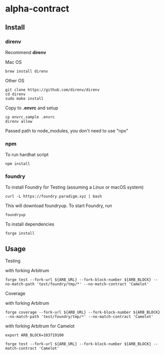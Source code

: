 # alpha-contract

## Install

### direnv

Recommend **direnv**

Mac OS

```
brew install direnv
```

Other OS

```
git clone https://github.com/direnv/direnv
cd direnv
sudo make install
```

Copy to **.envrc** and setup

```
cp envrc.sample .envrc
direnv allow
```

Passed path to node_modules, you don't need to use "npx"

### npm

To run hardhat script

```
npm install
```

### foundry

To install Foundry for Testing (assuming a Linux or macOS system)

```
curl -L https://foundry.paradigm.xyz | bash
```

This will download foundryup. To start Foundry, run

```
foundryup
```

To install dependencies

```
forge install
```

## Usage

Testing

with forking Arbitrum

```
forge test --fork-url ${ARB_URL} --fork-block-number ${ARB_BLOCK} --no-match-path 'test/foundry/tmp/*' --no-match-contract 'Camelot'
```

Coverage

with forking Arbitrum

```
forge coverage --fork-url ${ARB_URL} --fork-block-number ${ARB_BLOCK} --no-match-path 'test/foundry/tmp/*' --no-match-contract 'Camelot'
```

with forking Arbitrum for Camelot

```
export ARB_BLOCK=103719100

forge test --fork-url ${ARB_URL} --fork-block-number ${ARB_BLOCK} --match-contract 'Camelot'
```
